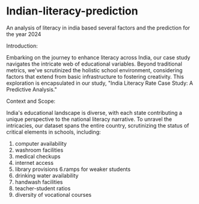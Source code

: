 # Indian-literacy-prediction
An analysis of literacy in india based several factors and the prediction for the year 2024

Introduction:


Embarking on the journey to enhance literacy across India, our case study navigates the intricate web of educational variables. Beyond traditional metrics, we've scrutinized the holistic school environment, considering factors that extend from basic infrastructure to fostering creativity. This exploration is encapsulated in our study, "India Literacy Rate Case Study: A Predictive Analysis."


Context and Scope:


India's educational landscape is diverse, with each state contributing a unique perspective to the national literacy narrative. To unravel the intricacies, our dataset spans the entire country, scrutinizing the status of critical elements in schools, including:


1. computer availability
2. washroom facilities
3. medical checkups
4. internet access
5. library provisions
6.ramps for weaker students
7. drinking water availability 
8. handwash facilities
9. teacher-student ratios
10. diversity of vocational courses  

